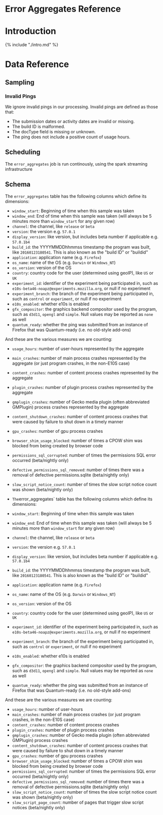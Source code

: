 # Error Aggregates Reference

<!-- toc -->

# Introduction

{% include "./intro.md" %}

# Data Reference

## Sampling

### Invalid Pings

We ignore invalid pings in our processing. Invalid pings are defined as those that:

* The submission dates or activity dates are invalid or missing.
* The build ID is malformed.
* The docType field is missing or unknown.
* The ping does not include a positive count of usage hours.

## Scheduling

The `error_aggregates` job is run continously, using the spark streaming infrastructure

## Schema

The `error_aggregates` table has the following columns which define its dimensions:

* `window_start`: Beginning of time when this sample was taken
* `window_end`: End of time when this sample was taken (will always be 5 minutes more
  than `window_start` for any given row)
* `channel`: the channel, like `release` or `beta`
* `version`: the version e.g. `57.0.1`
* `display_version`: like version, but includes beta number if applicable e.g. `57.0.1b4`
* `build_id`: the YYYYMMDDhhmmss timestamp the program was built, like `20160123180541`. This is also known as the "build ID" or "buildid"
* `application`: application name (e.g. `Firefox`)
* `os_name`: name of the OS (e.g. `Darwin` or `Windows_NT`)
* `os_version`: version of the OS
* `country`: country code for the user (determined using geoIP), like `US` or `UK`
* `experiment_id`: identifier of the experiment being participated in, such as `e10s-beta46-noapz@experiments.mozilla.org`, or null if no experiment
* `experiment_branch`: the branch of the experiment being participated in, such as `control` or `experiment`, or null if no experiment
* `e10s_enabled`: whether e10s is enabled
* `gfx_compositor`: the graphics backend compositor used by the program, such as `d3d11`, `opengl` and `simple`. Null values may be reported as `none` as well
* `quantum_ready`: whether the ping was submitted from an instance of Firefox that was Quantum-ready (i.e. no old-style add-ons)

And these are the various measures we are counting:

* `usage_hours`: number of user-hours represented by the aggregate
* `main_crashes`: number of main process crashes represented by the aggregate (or just program crashes, in the non-E10S case)
* `content_crashes`: number of content process crashes represented by the aggregate
* `plugin_crashes`: number of plugin process crashes represented by the aggregate
* `gmplugin_crashes`: number of Gecko media plugin (often abbreviated GMPlugin) process crashes represented by the aggregate
* `content_shutdown_crashes`: number of content process crashes that were caused by failure to shut down in a timely manner
* `gpu_crashes`: number of gpu process crashes
* `browser_shim_usage_blocked`: number of times a CPOW shim was blocked from being created by browser code
* `permissions_sql_corrupted`: number of times the permissions SQL error occurred (beta/nightly only)
* `defective_permissions_sql_removed`: number of times there was a removal of defective permissions.sqlite (beta/nightly only)
* `slow_script_notice_count`: number of times the slow script notice count was shown (beta/nightly only)
* `
The `error_aggregates` table has the following columns which define its dimensions:

* `window_start`: Beginning of time when this sample was taken
* `window_end`: End of time when this sample was taken (will always be 5 minutes more
  than `window_start` for any given row)
* `channel`: the channel, like `release` or `beta`
* `version`: the version e.g. `57.0.1`
* `display_version`: like version, but includes beta number if applicable e.g. `57.0.1b4`
* `build_id`: the YYYYMMDDhhmmss timestamp the program was built, like `20160123180541`. This is also known as the "build ID" or "buildid"
* `application`: application name (e.g. `Firefox`)
* `os_name`: name of the OS (e.g. `Darwin` or `Windows_NT`)
* `os_version`: version of the OS
* `country`: country code for the user (determined using geoIP), like `US` or `UK`
* `experiment_id`: identifier of the experiment being participated in, such as `e10s-beta46-noapz@experiments.mozilla.org`, or null if no experiment
* `experiment_branch`: the branch of the experiment being participated in, such as `control` or `experiment`, or null if no experiment
* `e10s_enabled`: whether e10s is enabled
* `gfx_compositor`: the graphics backend compositor used by the program, such as `d3d11`, `opengl` and `simple`. Null values may be reported as `none` as well
* `quantum_ready`: whether the ping was submitted from an instance of Firefox that was Quantum-ready (i.e. no old-style add-ons)

And these are the various measures we are counting:

* `usage_hours`: number of user-hours
* `main_crashes`: number of main process crashes (or just program crashes, in the non-E10S case)
* `content_crashes`: number of content process crashes
* `plugin_crashes`: number of plugin process crashes
* `gmplugin_crashes`: number of Gecko media plugin (often abbreviated GMPlugin) process crashes
* `content_shutdown_crashes`: number of content process crashes that were caused by failure to shut down in a timely manner
* `gpu_crashes`: number of gpu process crashes
* `browser_shim_usage_blocked`: number of times a CPOW shim was blocked from being created by browser code
* `permissions_sql_corrupted`: number of times the permissions SQL error occurred (beta/nightly only)
* `defective_permissions_sql_removed`: number of times there was a removal of defective permissions.sqlite (beta/nightly only)
* `slow_script_notice_count`: number of times the slow script notice count was shown (beta/nightly only)
* `slow_script_page_count`: number of pages that trigger slow script notices (beta/nightly only)